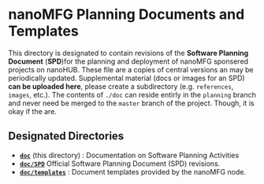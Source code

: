 # nanoMFG Planning Documents and Templates

This directory is designated to contain revisions of the **Software Planning Document** (**SPD**)for the planning and deployment of nanoMFG sponsered projects on nanoHUB.  These file are a copies of central versions an may be periodically updated.  Supplemental material (docs or images for an SPD) **can be uploaded here**, please create a subdirectory (e.g. `references`, `images`, etc.).  The contents of `./doc` can reside entirly in the `planning` branch and never need be merged to the `master` branch of the project.  Though, it is okay if the are.

## Designated Directories
* [**`doc`**]() (this directory) : Documentation on Software Planning Activities
* [**`doc/SPD`**](https://github.com/nanoMFG/VELP/tree/planning/doc/SPD) Official Software Planning Document (SPD) revisions.
* [**`doc/templates`**](https://github.com/nanoMFG/VELP/tree/planning/doc/templates) : Document templates provided by the nanoMFG node.

